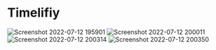 # Timelifiy
![Screenshot 2022-07-12 195901](https://user-images.githubusercontent.com/96676636/178518862-7e5f5e8d-c5c5-4d60-8264-56285d2a8f79.jpg)
![Screenshot 2022-07-12 200011](https://user-images.githubusercontent.com/96676636/178518920-ca431c93-bf47-4e9e-b9bf-49d39747c8cc.jpg)
![Screenshot 2022-07-12 200314](https://user-images.githubusercontent.com/96676636/178518986-120a5d27-8099-4cff-96d7-d949f546a600.jpg)
![Screenshot 2022-07-12 200350](https://user-images.githubusercontent.com/96676636/178518642-06b3d4c0-7178-4218-9c6b-a0ba12fb9632.jpg)

